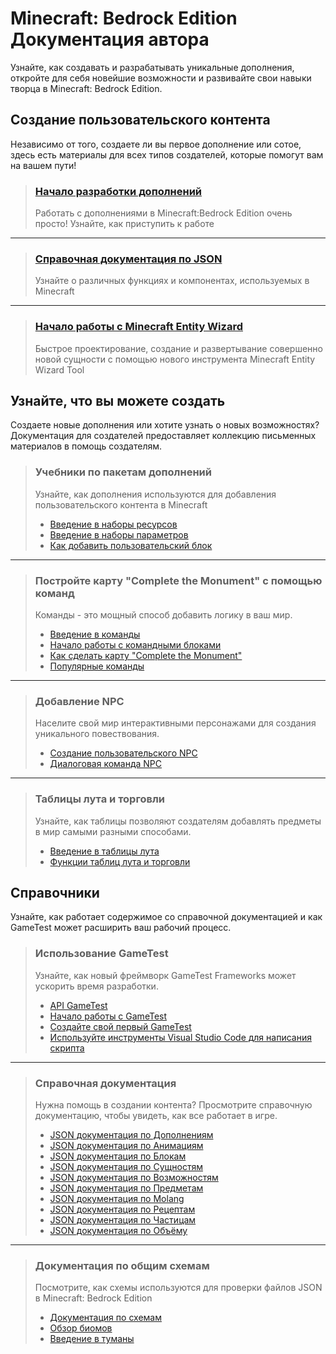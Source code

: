 # Minecraft: Bedrock Edition Документация автора

Узнайте, как создавать и разрабатывать уникальные дополнения, откройте для себя новейшие возможности и развивайте свои
навыки творца в Minecraft: Bedrock Edition.

## Создание пользовательского контента

Независимо от того, создаете ли вы первое дополнение или сотое, здесь есть материалы для всех типов создателей, которые
помогут вам на вашем пути!

> ### [Начало разработки дополнений](Tutorials/Adding_Content/Getting_Started.md)
>
> Работать с дополнениями в Minecraft:Bedrock Edition очень просто! Узнайте, как приступить к работе

---

> ### [Справочная документация по JSON](Reference_Documentation/JSON_Reference_Documentation.md)
>
> Узнайте о различных функциях и компонентах, используемых в Minecraft

---

> ### [Начало работы с Minecraft Entity Wizard](Tutorials/Adding_Content/Minecraft_Entity_Wizard.md)
>
> Быстрое проектирование, создание и развертывание совершенно новой сущности с помощью нового инструмента Minecraft Entity Wizard Tool

## Узнайте, что вы можете создать

Создаете новые дополнения или хотите узнать о новых возможностях? Документация для создателей предоставляет коллекцию
письменных материалов в помощь создателям.

> ### Учебники по пакетам дополнений
>
> Узнайте, как дополнения используются для добавления пользовательского контента в Minecraft
>
> + [Введение в наборы ресурсов](Tutorials/Adding_Content/Introduction_to_Resource_Packs.md)
> + [Введение в наборы параметров](Tutorials/Adding_Content/Introduction_to_Behavior_Packs.md)
> + [Как добавить пользовательский блок](Tutorials/Adding_Content/Adding_a_Custom_Block.md)

---

> ### Постройте карту "Complete the Monument" с помощью команд
>
> Команды - это мощный способ добавить логику в ваш мир.
>
> + [Введение в команды](Tutorials/Commands_and_Command_Blocks/Introduction_to_Commands.md)
> + [Начало работы с командными блоками](Tutorials/Commands_and_Command_Blocks/Getting_Started_with_Command_Blocks.md)
> + [Как сделать карту "Complete the Monument"](Tutorials/Commands_and_Command_Blocks/How_to_Make_a_Complete_the_Monument_Map.md)
> + [Популярные команды](Tutorials/Commands_and_Command_Blocks/Popular_Commands.md)

---

> ### Добавление NPC
>
> Населите свой мир интерактивными персонажами для создания уникального повествования.
>
> + [Создание пользовательского NPC](Tutorials/Adding_Content/Create_a_Custom_NPC.md)
> + [Диалоговая команда NPC](Tutorials/Adding_Content/NPC_Dialogue_Command.md)

---

> ### Таблицы лута и торговли
>
> Узнайте, как таблицы позволяют создателям добавлять предметы в мир самыми разными способами.
>
> + [Введение в таблицы лута](Tutorials/Adding_Content/Introduction_to_Loot_Tables.md)
> + [Функции таблиц лута и торговли](Tutorials/Adding_Content/Loot_and_Trade_Table_Functions.md)

## Справочники

Узнайте, как работает содержимое со справочной документацией и как GameTest может расширить ваш рабочий процесс.

> ### Использование GameTest
>
> Узнайте, как новый фреймворк GameTest Frameworks может ускорить время разработки.
>
> + [API GameTest](Reference_Documentation/GameTest/GameTest_API/Modules/mojang-gametest/mojang-gametest.md)
> + [Начало работы с GameTest](Tutorials/GameTest_Framework/Getting_Started_with_GameTest.md)
> + [Создайте свой первый GameTest](Tutorials/GameTest_Framework/Build_your_first_GameTest.md)
> + [Используйте инструменты Visual Studio Code для написания скрипта](Tutorials/GameTest_Framework/Use_Visual_Studio_Code_tools_to_write_script.md)

---

> ### Справочная документация
>
> Нужна помощь в создании контента? Просмотрите справочную документацию, чтобы увидеть, как все работает в игре.
>
> + [JSON документация по Дополнениям](Reference_Documentation/Behavior_Pack/Addons_JSON/Addons_Documentation_Homepage.md)
> + [JSON документация по Анимациям](Reference_Documentation/Behavior_Pack/Animation_JSON/Animation_Documentation_Homepage.md)
> + [JSON документация по Блокам](Reference_Documentation/Behavior_Pack/Block_JSON/Block_Documentation_Homepage.md)
> + [JSON документация по Сущностям](Reference_Documentation/Behavior_Pack/Entity_JSON/Entity_Documentation_Homepage.md)
> + [JSON документация по Возможностям](Reference_Documentation/Behavior_Pack/Feature_JSON/Feature_Documentation_Homepage.md)
> + [JSON документация по Предметам](Reference_Documentation/Behavior_Pack/Item_JSON/Item_Documentation_Homepage.md)
> + [JSON документация по Molang](Reference_Documentation/Molang_Documentation/Molang_Documentation_Homepage.md)
> + [JSON документация по Рецептам](Reference_Documentation/Behavior_Pack/Recipe_JSON/Recipe_Documentation_Homepage.md)
> + [JSON документация по Частицам](Reference_Documentation/Behavior_Pack/Particle_JSON/Particle_Documentation_Homepage.md)
> + [JSON документация по Объёму](Reference_Documentation/Behavior_Pack/Volume_JSON/Volume_Documentation_Homepage.md)

---

> ### Документация по общим схемам
>
> Посмотрите, как схемы используются для проверки файлов JSON в Minecraft: Bedrock Edition
>
> + [Документация по схемам](Reference_Documentation/Behavior_Pack/Schemas/Schema_Documentation_Homepage.md)
> + [Обзор биомов](Reference_Documentation/Behavior_Pack/Biomes.md)
> + [Введение в туманы](Reference_Documentation/Behavior_Pack/Fog_JSON/Introduction_to_Fogs.md)
